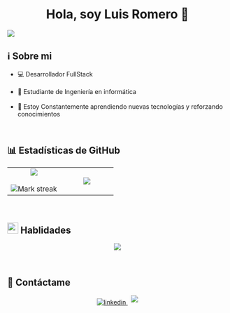 <h1 align="center">Hola, soy Luis Romero 👋</h1>

<img src="https://github.com/user-attachments/assets/ea4004da-fdde-466e-be4b-080be144bd66">

<br>

<h2>ℹ️​ Sobre mi</h2>

<ul>
  <li>💻​ Desarrollador FullStack</li><br>
  <li>📖​ Estudiante de Ingeniería en informática</li><br>
  <li>🌱 Estoy Constantemente aprendiendo nuevas tecnologías y reforzando conocimientos</li>
</ul>

<br>

<h2>📊​ Estadísticas de GitHub</h2>
<table align="center">
<tr border="none">
<td width="50%" align="center">
  
  <img  align="center"  src="https://github-readme-stats.vercel.app/api?username=Lmrs300&theme=tokyonight&show_icons=true&count_private=true&include_all_commits=true" />
  <br></br>
  <img  title="🔥 Get streak stats for your profile at git.io/streak-stats" alt="Mark streak" src="https://github-readme-streak-stats.herokuapp.com/?user=Lmrs300&theme=tokyonight&hide_border=false" /> 
</td>

<td width="50%" align="center">

  <img  align="center"  src="https://github-readme-stats.anuraghazra1.vercel.app/api/top-langs/?username=Lmrs300&theme=tokyonight&hide_border=false&no-bg=true&no-frame=true&langs_count=10"/>
  
  </td>
</tr>
</table>

<br>

<h2><img src="https://media2.giphy.com/media/QssGEmpkyEOhBCb7e1/giphy.gif?cid=ecf05e47a0n3gi1bfqntqmob8g9aid1oyj2wr3ds3mg700bl&rid=giphy.gif" width ="25"> Hablidades</h2>

<p align="center">
  <a href="https://skillicons.dev">
    <img src="https://skillicons.dev/icons?i=git,github,html,css,js,jquery,php,mysql,sqlite,firebase,c,cpp,py,nodejs,express,react,angular,npm,pnpm,tailwind,windows,linux,kali,vscode,notion&perline=9" />
  </a>
</p>

<br>

<h2>🤝 Contáctame</h2>

<p align=center>

  <a href="https://www.linkedin.com/in/luis-manuel-romero-savasta-6927222a9" target="_blank">
    <img src="https://img.shields.io/badge/linkedin:  Luis Manuel Romero Savasta-%2300acee.svg?color=405DE6&style=for-the-badge&logo=linkedin&logoColor=white" alt=linkedin style="margin-bottom: 5px;"/>
  </a>
  &nbsp
  <a href="mailto:luismrs30@gmail.com" target="_blank">
    <img src="https://img.shields.io/badge/gmail:  luismrs30@gmail.com-%23EA4335.svg?style=for-the-badge&logo=gmail&logoColor=white" t=mail style="margin-bottom: 5px;" />
  </a>
  
</p>

